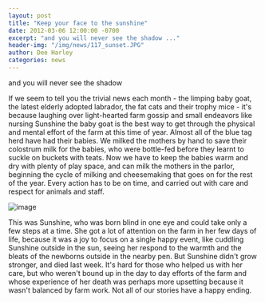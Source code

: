 ```yaml
---
layout: post
title: "Keep your face to the sunshine"
date: 2012-03-06 12:00:00 -0700
excerpt: "and you will never see the shadow ..."
header-img: "/img/news/117_sunset.JPG"
author: Dee Harley
categories: news
---
```

and you will never see the shadow

If we seem to tell you the trivial news each month - the limping baby
goat, the latest elderly adopted labrador, the fat cats and their
trophy mice - it's because laughing over light-hearted farm gossip and
small endeavors like nursing Sunshine the baby goat is the best way to
get through the physical and mental effort of the farm at this time of
year. Almost all of the blue tag herd have had their babies. We milked
the mothers by hand to save their colostrum milk for the babies, who
were bottle-fed before they learnt to suckle on buckets with teats.
Now we have to keep the babies warm and dry with plenty of play space,
and can milk the mothers in the parlor, beginning the cycle of milking
and cheesemaking that goes on for the rest of the year. Every action
has to be on time, and carried out with care and respect for animals
and staff.

![image](/img/news/117_sunset.JPG)

This was Sunshine, who was born blind in one eye and could take only a
few steps at a time. She got a lot of attention on the farm in her few
days of life, because it was a joy to focus on a single happy event,
like cuddling Sunshine outside in the sun, seeing her respond to the
warmth and the bleats of the newborns outside in the nearby pen. But
Sunshine didn't grow stronger, and died last week. It's hard for those
who helped us with her care, but who weren't bound up in the day to
day efforts of the farm and whose experience of her death was perhaps
more upsetting because it wasn't balanced by farm work. Not all of our
stories have a happy ending.

